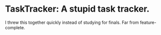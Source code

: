 TaskTracker: A stupid task tracker.
===========

I threw this together quickly instead of studying for finals. Far from feature-complete.
